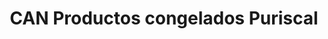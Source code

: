 ---
title: "CAN Productos congelados Puriscal"
url: /santiago/can-productos-congelados-puriscal/
shop: supermercado
---